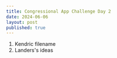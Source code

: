 ```yaml
---
title: Congressional App Challenge Day 2
date: 2024-06-06
layout: post
published: true
---
```


1. Kendric filename
2. Landers's ideas

